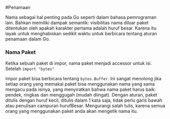 #Penamaan 

Nama sebagai hal penting pada Go seperti dalam bahasa pemrograman lain. Bahkan memiliki dampak semantik: visibilitas nama diluar paket ditentukan oleh apakah karakter pertama adalah huruf besar. Karena itu layak untuk menghabiskan sedikit waktu untuk berbicara tentang aturan penamaan dalam Go.

### Nama Paket 

Ketika sebuah paket di impor, nama paket menjadi accessor untuk isi. Setelah
`import "bytes"`

impor paket bisa berbicara tentang `bytes.Buffer`. Ini sangat menolong jika setiap orang yang memakai paket bisa menggunakan nama yang sama mengacu pada isinya, yang menyiratkan bahwa nama paket harus baik: pendek, ringkas dan menggugah (mudah diingat). Dengan aturan, paket ditulis dengan huruf kecil, ditulis dalam 1 kata saja, tidak perlu garis bawah atau penulisan campuran hurufBesar. Mengurangi salah tulis, karena semua orang yang menggunakan paket anda akan mengetik nama itu. 
